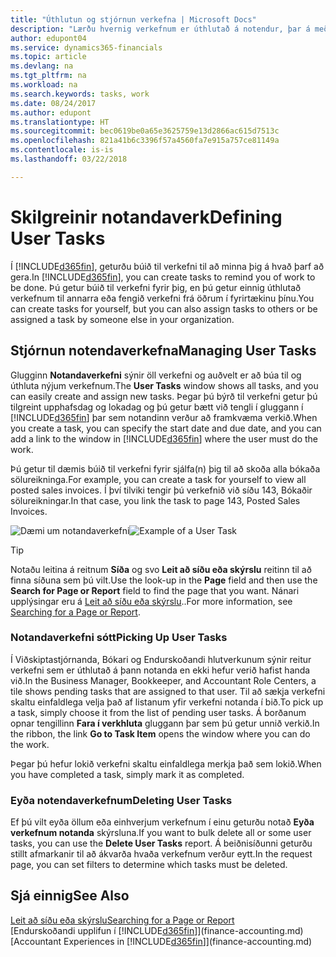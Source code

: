 ```yaml
---
title: "Úthlutun og stjórnun verkefna | Microsoft Docs"
description: "Lærðu hvernig verkefnum er úthlutað á notendur, þar á meðal endurskoðandann þinn, í Finance and Operations, Business Edition"
author: edupont04
ms.service: dynamics365-financials
ms.topic: article
ms.devlang: na
ms.tgt_pltfrm: na
ms.workload: na
ms.search.keywords: tasks, work
ms.date: 08/24/2017
ms.author: edupont
ms.translationtype: HT
ms.sourcegitcommit: bec0619be0a65e3625759e13d2866ac615d7513c
ms.openlocfilehash: 821a41b6c3396f57a4560fa7e915a757ce81149a
ms.contentlocale: is-is
ms.lasthandoff: 03/22/2018

---
```

# <a name="defining-user-tasks"></a><span data-ttu-id="a493c-103">Skilgreinir notandaverk</span><span class="sxs-lookup"><span data-stu-id="a493c-103">Defining User Tasks</span></span>
<span data-ttu-id="a493c-104">Í [!INCLUDE[d365fin](includes/d365fin_md.md)], geturðu búið til verkefni til að minna þig á hvað þarf að gera.</span><span class="sxs-lookup"><span data-stu-id="a493c-104">In [!INCLUDE[d365fin](includes/d365fin_md.md)], you can create tasks to remind you of work to be done.</span></span> <span data-ttu-id="a493c-105">Þú getur búið til verkefni fyrir þig, en þú getur einnig úthlutað verkefnum til annarra eða fengið verkefni frá öðrum í fyrirtækinu þínu.</span><span class="sxs-lookup"><span data-stu-id="a493c-105">You can create tasks for yourself, but you can also assign tasks to others or be assigned a task by someone else in your organization.</span></span>  

## <a name="managing-user-tasks"></a><span data-ttu-id="a493c-106">Stjórnun notendaverkefna</span><span class="sxs-lookup"><span data-stu-id="a493c-106">Managing User Tasks</span></span>
<span data-ttu-id="a493c-107">Glugginn **Notandaverkefni** sýnir öll verkefni og auðvelt er að búa til og úthluta nýjum verkefnum.</span><span class="sxs-lookup"><span data-stu-id="a493c-107">The **User Tasks** window shows all tasks, and you can easily create and assign new tasks.</span></span> <span data-ttu-id="a493c-108">Þegar þú býrð til verkefni getur þú tilgreint upphafsdag og lokadag og þú getur bætt við tengli í gluggann í [!INCLUDE[d365fin](includes/d365fin_md.md)] þar sem notandinn verður að framkvæma verkið.</span><span class="sxs-lookup"><span data-stu-id="a493c-108">When you create a task, you can specify the start date and due date, and you can add a link to the window in [!INCLUDE[d365fin](includes/d365fin_md.md)] where the user must do the work.</span></span>  

<span data-ttu-id="a493c-109">Þú getur til dæmis búið til verkefni fyrir sjálfa(n) þig til að skoða alla bókaða sölureikninga.</span><span class="sxs-lookup"><span data-stu-id="a493c-109">For example, you can create a task for yourself to view all posted sales invoices.</span></span> <span data-ttu-id="a493c-110">Í því tilviki tengir þú verkefnið við síðu 143, Bókaðir sölureikningar.</span><span class="sxs-lookup"><span data-stu-id="a493c-110">In that case, you link the task to page 143, Posted Sales Invoices.</span></span>  

<span data-ttu-id="a493c-111">![Dæmi um notandaverkefni](media/across-user-tasks/sample-user-task.png "Dæmi um notandaverkefni")</span><span class="sxs-lookup"><span data-stu-id="a493c-111">![Example of a User Task](media/across-user-tasks/sample-user-task.png "Example of a user task")</span></span>

> [!TIP]  
>  <span data-ttu-id="a493c-112">Notaðu leitina á reitnum **Síða** og svo **Leit að síðu eða skýrslu** reitinn til að finna síðuna sem þú vilt.</span><span class="sxs-lookup"><span data-stu-id="a493c-112">Use the look-up in the **Page** field and then use the **Search for Page or Report** field to find the page that you want.</span></span> <span data-ttu-id="a493c-113">Nánari upplýsingar eru á [Leit að síðu eða skýrslu](ui-search.md)..</span><span class="sxs-lookup"><span data-stu-id="a493c-113">For more information, see [Searching for a Page or Report](ui-search.md).</span></span>  

### <a name="picking-up-user-tasks"></a><span data-ttu-id="a493c-114">Notandaverkefni sótt</span><span class="sxs-lookup"><span data-stu-id="a493c-114">Picking Up User Tasks</span></span>
<span data-ttu-id="a493c-115">Í Viðskiptastjórnanda, Bókari og Endurskoðandi hlutverkunum sýnir reitur verkefni sem er úthlutað á þann notanda en ekki hefur verið hafist handa við.</span><span class="sxs-lookup"><span data-stu-id="a493c-115">In the Business Manager, Bookkeeper, and Accountant Role Centers, a tile shows pending tasks that are assigned to that user.</span></span> <span data-ttu-id="a493c-116">Til að sækja verkefni skaltu einfaldlega velja það af listanum yfir verkefni notanda í bið.</span><span class="sxs-lookup"><span data-stu-id="a493c-116">To pick up a task, simply choose it from the list of pending user tasks.</span></span> <span data-ttu-id="a493c-117">Á borðanum opnar tengillinn **Fara í verkhluta** gluggann þar sem þú getur unnið verkið.</span><span class="sxs-lookup"><span data-stu-id="a493c-117">In the ribbon, the link **Go to Task Item** opens the window where you can do the work.</span></span>  

<span data-ttu-id="a493c-118">Þegar þú hefur lokið verkefni skaltu einfaldlega merkja það sem lokið.</span><span class="sxs-lookup"><span data-stu-id="a493c-118">When you have completed a task, simply mark it as completed.</span></span>  

### <a name="deleting-user-tasks"></a><span data-ttu-id="a493c-119">Eyða notendaverkefnum</span><span class="sxs-lookup"><span data-stu-id="a493c-119">Deleting User Tasks</span></span>
<span data-ttu-id="a493c-120">Ef þú vilt eyða öllum eða einhverjum verkefnum í einu geturðu notað **Eyða verkefnum notanda** skýrsluna.</span><span class="sxs-lookup"><span data-stu-id="a493c-120">If you want to bulk delete all or some user tasks, you can use the **Delete User Tasks** report.</span></span> <span data-ttu-id="a493c-121">Á beiðnisíðunni geturðu stillt afmarkanir til að ákvarða hvaða verkefnum verður eytt.</span><span class="sxs-lookup"><span data-stu-id="a493c-121">In the request page, you can set filters to determine which tasks must be deleted.</span></span>  

## <a name="see-also"></a><span data-ttu-id="a493c-122">Sjá einnig</span><span class="sxs-lookup"><span data-stu-id="a493c-122">See Also</span></span>
[<span data-ttu-id="a493c-123">Leit að síðu eða skýrslu</span><span class="sxs-lookup"><span data-stu-id="a493c-123">Searching for a Page or Report</span></span>](ui-search.md)  
<span data-ttu-id="a493c-124">[Endurskoðandi upplifun í [!INCLUDE[d365fin](includes/d365fin_md.md)]](finance-accounting.md)</span><span class="sxs-lookup"><span data-stu-id="a493c-124">[Accountant Experiences in [!INCLUDE[d365fin](includes/d365fin_md.md)]](finance-accounting.md)</span></span>  

